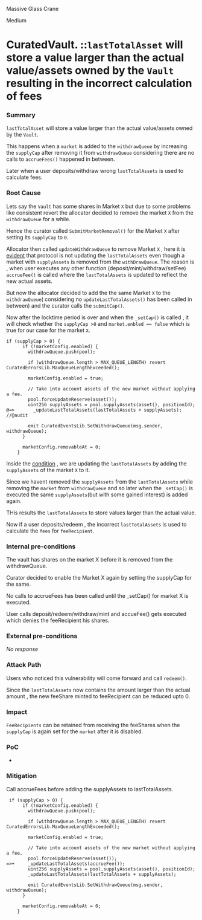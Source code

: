 Massive Glass Crane

Medium

# CuratedVault. ::`lastTotalAsset` will store a value larger than the actual value/assets owned by the `Vault` resulting in the incorrect calculation of fees

### Summary
`lastTotalAsset` will store a value larger than the actual value/assets owned by the `Vault`.

This happens when a `market` is added to the `withdrawQueue` by increasing the `supplyCap` after removing it from `withdrawQueue` considering there are no calls to `accrueFees()` happened in between.

Later when a user deposits/withdraw wrong `lastTotalAssets` is used  to calculate fees.


### Root Cause

Lets say the `Vault` has some shares in Market `X` but due to some problems like consistent revert the allocator decided to remove the market `X` from the `withdrawQueue` for a while.

Hence the curator called `SubmitMarketRemoval()` for the Market `X` after setting its `supplyCap` to `0`.

Allocator then called `updateWithdrawQueue` to remove Market `X` , here it is [evident](https://github.com/sherlock-audit/2024-06-new-scope/blob/c8300e73f4d751796daad3dadbae4d11072b3d79/zerolend-one/contracts/core/vaults/CuratedVault.sol#L216-L221) that protocol is not updating the `lastTotalAssets` even though a market with `supplyAssets` is removed from the `withDrawQueue`. The reason is , when user executes any other function (deposit/mint/withdraw/setFee) `accrueFee()` is called where the `lastTotalAssets` is updated to reflect the new actual assets.

But now the allocator decided to add the the same Market `X` to the `withdrawQueue`( considering no `updateLastTotalAssets()` has been called in between) and the curator  calls the `submitCap()`.

Now after the locktime period is over and when the `_setCap()` is called , it will check whether the `supplyCap >0` and `market.enbled == false` which is true for our case for the market `X`.

```solidity
if (supplyCap > 0) {     
      if (!marketConfig.enabled) {
        withdrawQueue.push(pool);

        if (withdrawQueue.length > MAX_QUEUE_LENGTH) revert CuratedErrorsLib.MaxQueueLengthExceeded();

        marketConfig.enabled = true;

        // Take into account assets of the new market without applying a fee.
        pool.forceUpdateReserve(asset());
        uint256 supplyAssets = pool.supplyAssets(asset(), positionId);
@=>       _updateLastTotalAssets(lastTotalAssets + supplyAssets); //@audit

        emit CuratedEventsLib.SetWithdrawQueue(msg.sender, withdrawQueue);
      }

      marketConfig.removableAt = 0;
    }
```

Inside the [condition](https://github.com/sherlock-audit/2024-06-new-scope/blob/c8300e73f4d751796daad3dadbae4d11072b3d79/zerolend-one/contracts/core/vaults/CuratedVaultSetters.sol#L99) , we are updating the `lastTotalAssets` by adding the `supplyAssets` of the market `X` to it.

Since we havent removed the `supplyAssets` from the `lastTotalAssets` while removing the `market` from `withdrawQueue` and so later when the `_setCap()` is executed the same `supplyAssets`(but with some gained interest) is added again.

THis results the `lastTotalAssets` to store values larger than the actual value.

Now if a user deposits/redeem , the incorrect `lastTotalAssets` is used to calculate the `fees` for `feeRecipient`. 

### Internal pre-conditions

The vault has shares on the market X before it is removed from the withdrawQueue.

Curator decided to enable the Market X again by setting the supplyCap for the same.

No calls to accrueFees has been called until the _setCap() for market X is executed.

User calls deposit/redeem/withdraw/mint and accueFee() gets executed which denies the feeRecipient his shares.


### External pre-conditions

_No response_

### Attack Path

Users who noticed this vulnerability will come forward and call `redeem()`.

Since the `lastTotalAssets` now contains the amount larger than the actual amount , the new feeShare minted to feeRecipient can be reduced upto 0.


### Impact

`FeeRecipients` can be retained from receiving the feeShares when the `supplyCap` is again set for the `market` after it is disabled.


### PoC
-

### Mitigation
Call accrueFees before adding the supplyAssets to lastTotalAssets.
```solidity
 if (supplyCap > 0) {
      if (!marketConfig.enabled) {
        withdrawQueue.push(pool);

        if (withdrawQueue.length > MAX_QUEUE_LENGTH) revert CuratedErrorsLib.MaxQueueLengthExceeded();

        marketConfig.enabled = true;

        // Take into account assets of the new market without applying a fee.
        pool.forceUpdateReserve(asset());
=>+     _updateLastTotalAssets(accrueFee());
        uint256 supplyAssets = pool.supplyAssets(asset(), positionId);
        _updateLastTotalAssets(lastTotalAssets + supplyAssets);

        emit CuratedEventsLib.SetWithdrawQueue(msg.sender, withdrawQueue);
      }

      marketConfig.removableAt = 0;
    }
```

